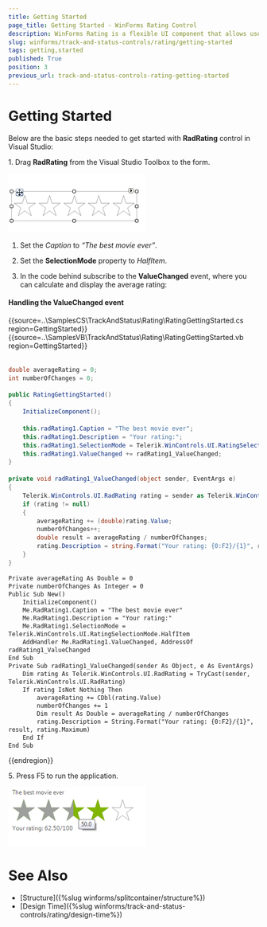 ```yaml
---
title: Getting Started
page_title: Getting Started - WinForms Rating Control
description: WinForms Rating is a flexible UI component that allows users to place their rating by selecting from a finite number of items (stars, diamonds and hearts).
slug: winforms/track-and-status-controls/rating/getting-started
tags: getting,started
published: True
position: 3
previous_url: track-and-status-controls-rating-getting-started
---
```


# Getting Started

Below are the basic steps needed to get started with __RadRating__ control in Visual Studio:

1\. Drag __RadRating__ from the Visual Studio Toolbox to the form.

![rating-getting-started 001](images/rating-getting-started001.png)

1. Set the *Caption* to *“The best movie ever”*.

1. Set the **SelectionMode** property to *HalfItem*.

1. In the code behind subscribe to the **ValueChanged** event, where you can calculate and display the average rating:

#### Handling the ValueChanged event

{{source=..\SamplesCS\TrackAndStatus\Rating\RatingGettingStarted.cs region=GettingStarted}} 
{{source=..\SamplesVB\TrackAndStatus\Rating\RatingGettingStarted.vb region=GettingStarted}} 

````C#
        
double averageRating = 0;
int numberOfChanges = 0;
        
public RatingGettingStarted()
{
    InitializeComponent();
    
    this.radRating1.Caption = "The best movie ever";
    this.radRating1.Description = "Your rating:";
    this.radRating1.SelectionMode = Telerik.WinControls.UI.RatingSelectionMode.HalfItem;
    this.radRating1.ValueChanged += radRating1_ValueChanged;
}
        
private void radRating1_ValueChanged(object sender, EventArgs e)
{
    Telerik.WinControls.UI.RadRating rating = sender as Telerik.WinControls.UI.RadRating;
    if (rating != null)
    {
        averageRating += (double)rating.Value;
        numberOfChanges++;
        double result = averageRating / numberOfChanges;
        rating.Description = string.Format("Your rating: {0:F2}/{1}", result, rating.Maximum);
    }
}

````
````VB.NET
Private averageRating As Double = 0
Private numberOfChanges As Integer = 0
Public Sub New()
    InitializeComponent()
    Me.RadRating1.Caption = "The best movie ever"
    Me.RadRating1.Description = "Your rating:"
    Me.RadRating1.SelectionMode = Telerik.WinControls.UI.RatingSelectionMode.HalfItem
    AddHandler Me.RadRating1.ValueChanged, AddressOf radRating1_ValueChanged
End Sub
Private Sub radRating1_ValueChanged(sender As Object, e As EventArgs)
    Dim rating As Telerik.WinControls.UI.RadRating = TryCast(sender, Telerik.WinControls.UI.RadRating)
    If rating IsNot Nothing Then
        averageRating += CDbl(rating.Value)
        numberOfChanges += 1
        Dim result As Double = averageRating / numberOfChanges
        rating.Description = String.Format("Your rating: {0:F2}/{1}", result, rating.Maximum)
    End If
End Sub

````

{{endregion}} 

5\. Press F5 to run the application.

![rating-getting-started 002](images/rating-getting-started002.png)

# See Also

* [Structure]({%slug winforms/splitcontainer/structure%})	
* [Design Time]({%slug winforms/track-and-status-controls/rating/design-time%})	
